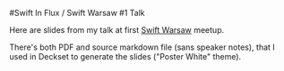 #Swift In Flux / Swift Warsaw #1 Talk

Here are slides from my talk at first [Swift Warsaw](http://swiftwarsaw.com)
meetup. 

There's both PDF and source markdown file (sans speaker notes), that I used in
Deckset to generate the slides ("Poster White" theme).
